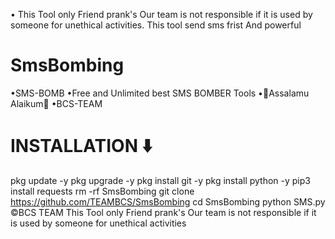 • This Tool only Friend prank's Our team is not responsible if it is used by someone for unethical activities. This tool send sms frist And powerful
# SmsBombing
•SMS-BOMB
•Free and Unlimited best SMS BOMBER Tools
•🖤Assalamu Alaikum🖤
•BCS-TEAM

# INSTALLATION ⬇️
pkg update -y
pkg upgrade -y
pkg install git -y
pkg install python -y
pip3 install requests
rm -rf SmsBombing
git clone https://github.com/TEAMBCS/SmsBombing
cd SmsBombing
python SMS.py
©️BCS TEAM
This Tool only Friend prank's Our team is not responsible if it is used by someone for unethical activities
